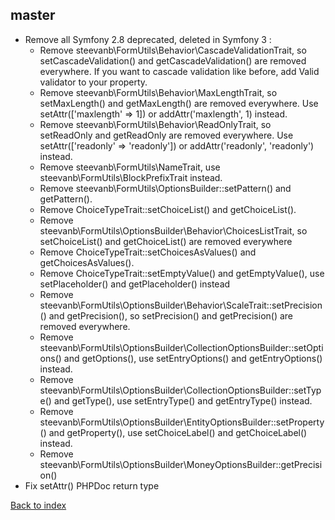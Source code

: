 master
------

- Remove all Symfony 2.8 deprecated, deleted in Symfony 3 :
    - Remove steevanb\FormUtils\Behavior\CascadeValidationTrait,
        so setCascadeValidation() and getCascadeValidation() are removed everywhere.
        If you want to cascade validation like before, add Valid validator to your property.
    - Remove steevanb\FormUtils\Behavior\MaxLengthTrait,
        so setMaxLength() and getMaxLength() are removed everywhere.
        Use setAttr(['maxlength' => 1]) or addAttr('maxlength', 1) instead.
    - Remove steevanb\FormUtils\Behavior\ReadOnlyTrait,
        so setReadOnly and getReadOnly are removed everywhere.
        Use setAttr(['readonly' => 'readonly']) or addAttr('readonly', 'readonly') instead.
    - Remove steevanb\FormUtils\NameTrait, use steevanb\FormUtils\BlockPrefixTrait instead.
    - Remove steevanb\FormUtils\OptionsBuilder::setPattern() and getPattern().
    - Remove ChoiceTypeTrait::setChoiceList() and getChoiceList().
    - Remove steevanb\FormUtils\OptionsBuilder\Behavior\ChoicesListTrait,
        so setChoiceList() and getChoiceList() are removed everywhere
    - Remove ChoiceTypeTrait::setChoicesAsValues() and getChoicesAsValues().
    - Remove ChoiceTypeTrait::setEmptyValue() and getEmptyValue(), use setPlaceholder() and getPlaceholder() instead
    - Remove steevanb\FormUtils\OptionsBuilder\Behavior\ScaleTrait::setPrecision() and getPrecision(),
        so setPrecision() and getPrecision() are removed everywhere.
    - Remove steevanb\FormUtils\OptionsBuilder\CollectionOptionsBuilder::setOptions() and getOptions(),
        use setEntryOptions() and getEntryOptions() instead.
    - Remove steevanb\FormUtils\OptionsBuilder\CollectionOptionsBuilder::setType() and getType(),
        use setEntryType() and getEntryType() instead.
    - Remove steevanb\FormUtils\OptionsBuilder\EntityOptionsBuilder::setProperty() and getProperty(),
        use setChoiceLabel() and getChoiceLabel() instead.
    - Remove steevanb\FormUtils\OptionsBuilder\MoneyOptionsBuilder::getPrecision()
- Fix setAttr() PHPDoc return type

[Back to index](../README.md)
